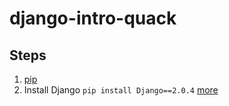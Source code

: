 # django-intro-quack

## Steps
1. [pip](https://pip.pypa.io/en/stable/installing/)
2. Install Django `pip install Django==2.0.4` [more](https://www.djangoproject.com/download/)

